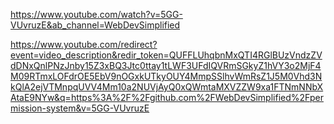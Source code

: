 https://www.youtube.com/watch?v=5GG-VUvruzE&ab_channel=WebDevSimplified

https://www.youtube.com/redirect?event=video_description&redir_token=QUFFLUhqbnMxQTI4RGlBUzVndzZVdDNxQnlPNzJnby15Z3xBQ3Jtc0ttay1tLWF3UFdIQVRmSGkyZ1hVY3o2MjF4M09RTmxLOFdrOE5EbV9nOGxkUTkyOUY4MmpSSlhvWmRsZ1J5M0Vhd3NkQlA2ejVTMnpqUVV4Mm10a2NUVjAyQ0xQWmtaMXVZZW9xa1FTNmNNbXAtaE9NYw&q=https%3A%2F%2Fgithub.com%2FWebDevSimplified%2Fpermission-system&v=5GG-VUvruzE